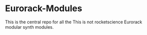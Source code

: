 # Eurorack-Modules

This is the central repo for all the This is not rocketscience Eurorack modular synth modules.


